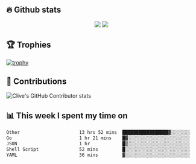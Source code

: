 ## &#128293; Github stats

<!-- GitHub Readme Streak Stats - https://github.com/DenverCoder1/github-readme-streak-stats -->
<p align="center">

<picture>
  <source 
    srcset="https://github-readme-stats.vercel.app/api?username=clivewalkden&count_private=true&show_icons=true&theme=darcula"
    media="(prefers-color-scheme: dark)"
  />
  <source
    srcset="https://github-readme-stats.vercel.app/api?username=clivewalkden&count_private=true&show_icons=true&theme=calm"
    media="(prefers-color-scheme: light), (prefers-color-scheme: no-preference)"
  />
  <img src="https://github-readme-stats.vercel.app/api?username=clivewalkden&count_private=true&show_icons=true&theme=darcula" />
</picture>

<a href="https://git.io/streak-stats" target="_blank">
  <img src="http://github-readme-streak-stats.herokuapp.com?user=clivewalkden&theme=darcula&date_format=j%20M%5B%20Y%5D" />
</a>

</p>

## &#127942; Trophies
[![trophy](https://github-profile-trophy.vercel.app/?username=clivewalkden&theme=onedark)](https://github.com/clivewalkden/github-profile-trophy)

## &#129309; Contributions
![Clive's GitHub Contributor stats](https://github-contributor-stats.vercel.app/api?username=clivewalkden)

## &#128202; This week I spent my time on
<!--START_SECTION:waka-->

```txt
Other                      13 hrs 52 mins  █████████████████▓░░░░░░░   71.13 %
Go                         1 hr 21 mins    █▓░░░░░░░░░░░░░░░░░░░░░░░   06.97 %
JSON                       1 hr            █▒░░░░░░░░░░░░░░░░░░░░░░░   05.21 %
Shell Script               52 mins         █░░░░░░░░░░░░░░░░░░░░░░░░   04.46 %
YAML                       36 mins         ▓░░░░░░░░░░░░░░░░░░░░░░░░   03.11 %
```

<!--END_SECTION:waka-->
